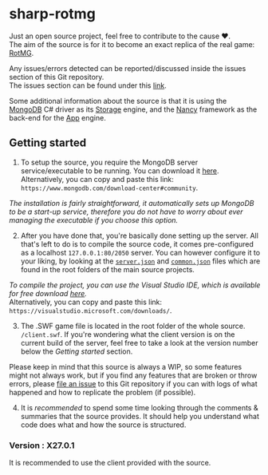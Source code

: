 # sharp-rotmg
Just an open source project, feel free to contribute to the cause :heart:.  
The aim of the source is for it to become an exact replica of the real game: [RotMG](https://www.realmofthemadgod.com/).

Any issues/errors detected can be reported/discussed inside the issues section of this Git repository.   
The issues section can be found under this [link](https://github.com/iDilly/sharp/issues).

Some additional information about the source is that it is using the [MongoDB](https://www.mongodb.com/) C# driver as its [Storage](https://github.com/iDilly/sharp/tree/master/common) engine, and the [Nancy](https://github.com/NancyFx/Nancy) framework as the back-end for the [App](https://github.com/iDilly/sharp/tree/master/server) engine.

## Getting started
1. To setup the source, you require the MongoDB server service/executable to be running. You can download it [here](https://www.mongodb.com/download-center#community).   
Alternatively, you can copy and paste this link: `https://www.mongodb.com/download-center#community`.

*The installation is fairly straightforward, it automatically sets up MongoDB to be a start-up service, therefore you do not have to worry about ever managing the executable if you choose this option.*

2. After you have done that, you're basically done setting up the server. All that's left to do is to compile the source code, it comes pre-configured as a localhost `127.0.0.1:80/2050` server. You can however configure it to your liking, by looking at the [`server.json`](https://github.com/iDilly/sharp/blob/master/server/server.json) and [`common.json`](https://github.com/iDilly/sharp/blob/master/common/common.json) files which are found in the root folders of the main source projects.

*To compile the project, you can use the Visual Studio IDE, which is available for free download [here](https://visualstudio.microsoft.com/downloads/).*   
Alternatively, you can copy and paste this link: `https://visualstudio.microsoft.com/downloads/`.

3. The .SWF game file is located in the root folder of the whole source. `/client.swf`. If you're wondering what the client version is on the current build of the server, feel free to take a look at the version number below the *Getting started* section.

Please keep in mind that this source is always a WIP, so some features might not always work, but if you find any features that are broken or throw errors, please [file an issue](https://github.com/iDilly/sharp/issues) to this Git repository if you can with logs of what happened and how to replicate the problem (if possible).

4. It is *recommended* to spend some time looking through the comments & summaries that the source provides. It should help you understand what code does what and how the source is structured.

### Version : X27.0.1
It is recommended to use the client provided with the source.